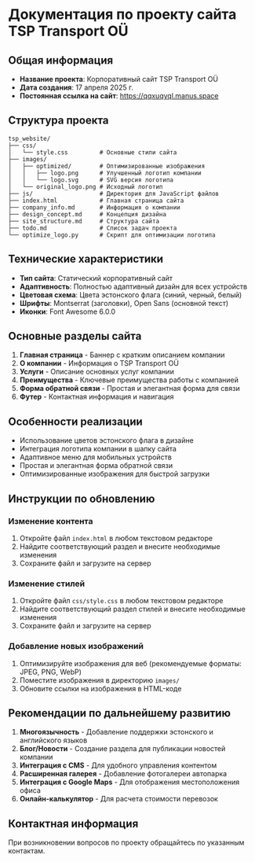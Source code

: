 # Документация по проекту сайта TSP Transport OÜ

## Общая информация
- **Название проекта**: Корпоративный сайт TSP Transport OÜ
- **Дата создания**: 17 апреля 2025 г.
- **Постоянная ссылка на сайт**: https://qqxuqyql.manus.space

## Структура проекта
```
tsp_website/
├── css/
│   └── style.css         # Основные стили сайта
├── images/
│   ├── optimized/        # Оптимизированные изображения
│   │   ├── logo.png      # Улучшенный логотип компании
│   │   └── logo.svg      # SVG версия логотипа
│   └── original_logo.png # Исходный логотип
├── js/                   # Директория для JavaScript файлов
├── index.html            # Главная страница сайта
├── company_info.md       # Информация о компании
├── design_concept.md     # Концепция дизайна
├── site_structure.md     # Структура сайта
├── todo.md               # Список задач проекта
└── optimize_logo.py      # Скрипт для оптимизации логотипа
```

## Технические характеристики
- **Тип сайта**: Статический корпоративный сайт
- **Адаптивность**: Полностью адаптивный дизайн для всех устройств
- **Цветовая схема**: Цвета эстонского флага (синий, черный, белый)
- **Шрифты**: Montserrat (заголовки), Open Sans (основной текст)
- **Иконки**: Font Awesome 6.0.0

## Основные разделы сайта
1. **Главная страница** - Баннер с кратким описанием компании
2. **О компании** - Информация о TSP Transport OÜ
3. **Услуги** - Описание основных услуг компании
4. **Преимущества** - Ключевые преимущества работы с компанией
5. **Форма обратной связи** - Простая и элегантная форма для связи
6. **Футер** - Контактная информация и навигация

## Особенности реализации
- Использование цветов эстонского флага в дизайне
- Интеграция логотипа компании в шапку сайта
- Адаптивное меню для мобильных устройств
- Простая и элегантная форма обратной связи
- Оптимизированные изображения для быстрой загрузки

## Инструкции по обновлению
### Изменение контента
1. Откройте файл `index.html` в любом текстовом редакторе
2. Найдите соответствующий раздел и внесите необходимые изменения
3. Сохраните файл и загрузите на сервер

### Изменение стилей
1. Откройте файл `css/style.css` в любом текстовом редакторе
2. Найдите соответствующий раздел стилей и внесите необходимые изменения
3. Сохраните файл и загрузите на сервер

### Добавление новых изображений
1. Оптимизируйте изображения для веб (рекомендуемые форматы: JPEG, PNG, WebP)
2. Поместите изображения в директорию `images/`
3. Обновите ссылки на изображения в HTML-коде

## Рекомендации по дальнейшему развитию
1. **Многоязычность** - Добавление поддержки эстонского и английского языков
2. **Блог/Новости** - Создание раздела для публикации новостей компании
3. **Интеграция с CMS** - Для удобного управления контентом
4. **Расширенная галерея** - Добавление фотогалереи автопарка
5. **Интеграция с Google Maps** - Для отображения местоположения офиса
6. **Онлайн-калькулятор** - Для расчета стоимости перевозок

## Контактная информация
При возникновении вопросов по проекту обращайтесь по указанным контактам.
